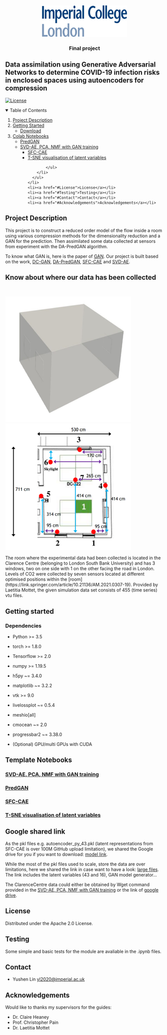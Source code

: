 <!-- PROJECT LOGO -->
<br />
<p align="center">
  <a href="https://github.com/acse-2020/">
    <img src="readme_files/logo_imperial_college_london.png" alt="Logo" width="270" height="100">
  </a>
  
  <h3 align="center">Final project</h3>
  <p align="center">
    
  </p>
</p>


## Data assimilation using Generative Adversarial Networks to determine COVID-19 infection risks in enclosed spaces using autoencoders for compression
[![License](https://img.shields.io/badge/License-Apache%202.0-blue.svg)](LICENSE.txt)

<details open="open">
  <summary>Table of Contents</summary>
  <ol>
    <li>
      <a href="#project-description">Project Description</a>
    </li>
    <li>
      <a href="#getting-started">Getting Started</a>
      <ul>
        <li><a href="#download">Download</a></li>
      </ul>
    </li>
    <li><a href="#Template-Notebooks">Colab Notebooks</a>
      <ul>
        <li><a href="#PredGAN">PredGAN</a></li>
        <li>
          <a href="#SVD-AE, PCA, NMF with GAN training">SVD-AE, PCA, NMF with GAN training</a>
            <ul>
              <li><a href="#SFC-CAE">SFC-CAE</a></li>
              <li><a href="#T-SNE visualisation of latent variables">T-SNE visualisation of latent variables</a></li>

            </ul>
        </li>
      </ul>   
    </li>
    <li><a href="#License">License</a></li>
    <li><a href="#Testing">Testing</a></li>
    <li><a href="#Contact">Contact</a></li>
    <li><a href="#Acknowledgements">Acknowledgements</a></li>
  </ol>
</details>


## Project Description

This project is to construct a reduced order  model  of  the  flow  inside  a  room  using  various  compression  methods  for  the  dimensionality reduction  and  a  GAN  for  the  prediction. Then  assimilated  some  data  collected  at  sensors from experiment with the DA-PredGAN algorithm.

To know what GAN is, here is the paper of [GAN](https://arxiv.org/abs/1406.2661). Our project is built based on the work, [DC-GAN](https://arxiv.org/abs/1511.06434), [DA-PredGAN](https://arxiv.org/abs/2105.07729), [SFC-CAE](https://arxiv.org/abs/2011.14820) and [SVD-AE](https://arxiv.org/abs/2008.10532).

## Know about where our data has been collected

<br />
<p float="center">
  <img src="readme_files/room.png" width="400" height="400"/>
  <img src="readme_files/sensor_room.png" width="400" height="400"/> 
</p>
The room where the experimental data had been collected is located in the Clarence Centre (belonging to London South Bank University) and has 3 windows, two on one side with 1 on the other facing the road in London. Levels of CO2 were collected by seven sensors located at different optimised positions within the [room](https://link.springer.com/article/10.21136/AM.2021.0307-19). Provided by Laetitia Mottet, the given simulation data set consists of 455 (time series) vtu files.

## Getting started
### Dependencies

* Python >= 3.5
* torch >= 1.8.0
* Tensorflow >= 2.0
* numpy >= 1.19.5
* h5py ~= 3.4.0
* matplotlib ~= 3.2.2
* vtk >= 9.0
* livelossplot ~= 0.5.4
* meshio[all]
* cmocean ~= 2.0

* progressbar2 ~= 3.38.0
* (Optional) GPU/multi GPUs with CUDA

## Template Notebooks

### [SVD-AE, PCA, NMF with GAN training]()


### [PredGAN](PredGAN/PredGAN.ipynb)

### [SFC-CAE](PredGAN/SFC-CAE/SFC_CAE_Compression.ipynb)

### [T-SNE visualisation of latent variables](t_SNE_visualisation.ipynb)

## Google shared link

As the pkl files e.g. autoencoder_py_43.pkl (latent representations from SFC-CAE is over 100M GitHub upload limitation), we shared the Google drive for you if you want to download: [model link](https://drive.google.com/drive/folders/1o7u_-hJpF6gLP1jXYB3ZlVBcwmrvfBpt?usp=sharing).

While the most of the pkl files used to scale, store the data are over limitations, here we shared the link in case want to have a look: [large files](https://drive.google.com/drive/folders/19xJlN0VifwOlvj-y9aungSZKTPPyv4J7?usp=sharing). The link includes the latent variables (43 and 16), GAN model generator...

The ClarenceCentre data could either be obtained by Wget command provided in the [SVD-AE, PCA, NMF with GAN training]() or the link of [google drive](https://drive.google.com/drive/folders/1ckjONW4EyLBkWUcJE7JqG-RZDz376X4G?usp=sharing).



## License

Distributed under the Apache 2.0 License.

## Testing 
Some simple and basic tests for the module are avaliable in the .ipynb files.

## Contact
* Yushen Lin yl2020@imperial.ac.uk

## Acknowledgements
Would like to thanks my supervisors for the guides:
* Dr. Claire Heaney
* Prof. Christopher Pain 
* Dr. Laetitia Mottet
